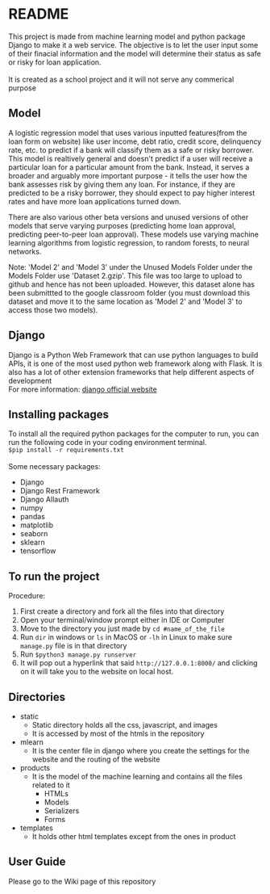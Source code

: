 # README
This project is made from machine learning model and python package Django to make it a web service. The objective is to let the user input some of their finacial information and the model will determine their status as safe or risky for loan application.<br><br>
It is created as a school project and it will not serve any commerical purpose

## Model
A logistic regression model that uses various inputted features(from the loan form on website) like user income, debt ratio, credit score, delinquency rate, etc. to predict if a bank will classify them as a safe or risky borrower. This model is realtively general and doesn't predict if a user will receive a particular loan for a particular amount from the bank. Instead, it serves a broader and arguably more important purpose - it tells the user how the bank assesses risk by giving them any loan. For instance, if they are predicted to be a risky borrower, they should expect to pay higher interest rates and have more loan applications turned down.

There are also various other beta versions and unused versions of other models that serve varying purposes (predicting home loan approval, predicting peer-to-peer loan approval). These models use varying machine learning algorithms from logistic regression, to random forests, to neural networks. 

Note: 'Model 2' and 'Model 3' under the Unused Models Folder under the Models Folder use 'Dataset 2.gzip'. This file was too large to upload to github and hence has not been uploaded. However, this dataset alone has been submittted to the google classroom folder (you must download this dataset and move it to the same location as 'Model 2' and 'Model 3' to access those two models).

## Django
Django is a Python Web Framework that can use python languages to build APIs, it is one of the most used python web framework along with Flask. It is also has a lot of other extension frameworks that help different aspects of development<br>
For more information: [django official website](https://www.djangoproject.com/)

## Installing packages
To install all the required python packages for the computer to run, you can run the following code in your coding environment terminal.<br>
`$pip install -r requirements.txt`
<br><br>
Some necessary packages:
- Django
- Django Rest Framework
- Django Allauth
- numpy
- pandas
- matplotlib
- seaborn
- sklearn
- tensorflow

## To run the project
Procedure:
1. First create a directory and fork all the files into that directory
2. Open your terminal/window prompt either in IDE or Computer
3. Move to the directory you just made by `cd #name_of_the_file`
4. Run ```dir``` in windows or ```ls``` in MacOS or ```-lh``` in Linux to make sure `manage.py` file is in that directory
5. Run `$python3 manage.py runserver`
6. It will pop out a hyperlink that said `http://127.0.0.1:8000/` and clicking on it will take you to the website on local host.

## Directories
- static
  - Static directory holds all the css, javascript, and images
  - It is accessed by most of the htmls in the repository
- mlearn
  - It is the center file in django where you create the settings for the website and the routing of the website
- products
  - It is the model of the machine learning and contains all the files related to it
    - HTMLs
    - Models
    - Serializers
    - Forms
- templates
  - It holds other html templates except from the ones in product
 
 ## User Guide
 Please go to the Wiki page of this repository

